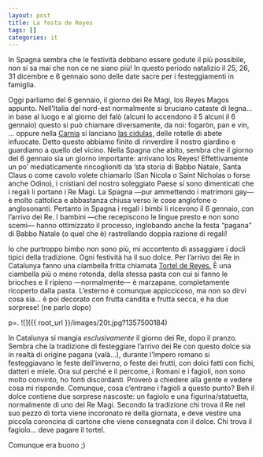 ```yaml
---
layout: post
title: La festa de Reyes
tags: []
categories: it
---
```

In Spagna sembra che le festività debbano essere godute il più possibile, non si sa mai che non ce ne siano più! In questo periodo natalizio il 25, 26, 31 dicembre e 6 gennaio sono delle date sacre per i festeggiamenti in famiglia.

Oggi parliamo del 6 gennaio, il giorno dei Re Magi, los Reyes Magos appunto. Nell’Italia del nord-est normalmente si bruciano cataste di legna… in base al luogo e al giorno del falò (alcuni lo accendono il 5 alcuni il 6 gennaio) questo si può chiamare diversamente, da noi: fogaròn, pan e vin, … oppure nella [Carnia](http://www.turismofvg.it/Carnia) si lanciano [las cidulas,](http://it.wikipedia.org/wiki/T%C3%AEr_des_cidulis) delle rotelle di abete infuocate. Detto questo abbiamo finito di rinverdire il nostro giardino e guardiamo a quello del vicino. Nella Spagna che abito, sembra che il giorno del 6 gennaio sia un giorno importante: arrivano los Reyes! Effettivamente un po’ mediaticamente rincoglioniti da ’sta storia di Babbo Natale, Santa Claus o come cavolo volete chiamarlo (San Nicola o Saint Nicholas o forse anche Odino), i cristiani del nostro soleggiato Paese si sono dimenticati che i regali li portano i Re Magi. La Spagna —pur ammettendo i matrimoni gay— è molto cattolica e abbastanza chiusa verso le cose anglofone o anglosonanti. Pertanto in Spagna i regali i bimbi li ricevono il 6 gennaio, con l’arrivo dei Re. I bambini —che recepiscono le lingue presto e non sono scemi— hanno ottimizzato il processo, inglobando anche la festa “pagana” di Babbo Natale (o quel che è) rastrellando doppia razione di regali!

Io che purtroppo bimbo non sono più, mi accontento di assaggiare i docli tipici della tradizione. Ogni festività ha il suo dolce. Per l’arrivo dei Re in Catalunya fanno una ciambella fritta chiamata [Tortel de Reyes.](http://es.wikipedia.org/wiki/Tortel_%28dulce%29) È una ciambella più o meno rotonda, della stessa pasta con cui si fanno le brioches e il ripieno —normalmente— è marzapane, completamente ricoperto dalla pasta. L’esterno è comunque appiccicoso, ma non so dirvi cosa sia… è poi decorato con frutta candita e frutta secca, e ha due sorprese! (ne parlo dopo)

p=. ![]({{ root_url }}/images/20t.jpg?1357500184)

In Catalunya si mangia *esclusivamente* il giorno dei Re, dopo il pranzo. Sembra che la tradizione di festeggiare l’arrivo dei Re con questo dolce sia in realtà di origine pagana (valà…), durante l’Impero romano si festeggiavano le feste dell’inverno, o feste dei frutti, con dolci fatti con fichi, datteri e miele. Ora sul perché e il percome, i Romani e i fagioli, non sono molto convinto, ho fonti discordanti. Proverò a chiedere alla gente e vedere cosa mi risponde. Comunque, cosa c’entrano i fagioli a questo punto? Beh il dolce contiene due sorprese nascoste: un fagiolo e una figurina/statuetta, normalmente di uno dei Re Magi. Secondo la tradizione chi trova il Re nel suo pezzo di torta viene incoronato re della giornata, e deve vestire una piccola coroncina di cartone che viene consegnata con il dolce. Chi trova il fagiolo… deve pagare il tortel.

Comunque era buono ;)
